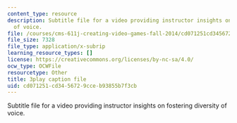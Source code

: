 ```yaml
---
content_type: resource
description: Subtitle file for a video providing instructor insights on fostering  diversity
  of voice.
file: /courses/cms-611j-creating-video-games-fall-2014/cd071251cd3456729cceb93855b7f3cb_cBoUvyAaEUY.vtt
file_size: 7328
file_type: application/x-subrip
learning_resource_types: []
license: https://creativecommons.org/licenses/by-nc-sa/4.0/
ocw_type: OCWFile
resourcetype: Other
title: 3play caption file
uid: cd071251-cd34-5672-9cce-b93855b7f3cb
---
```

Subtitle file for a video providing instructor insights on fostering  diversity of voice.